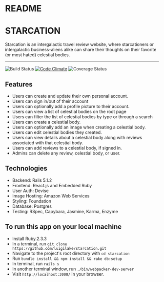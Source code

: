 # README

# STARCATION

Starcation is an intergalactic travel review website, where starcationers or intergalactic business-aliens alike can share their thoughts on their favorite (or most hated) celestial bodies.

---

![Build Status](https://codeship.com/projects/c9cd1530-94c4-0135-ea79-5e19c06be32c/status?branch=master)
[![Code Climate](https://api.codeclimate.com/v1/badges/8a2421d69aa747e023f7/maintainability)](https://codeclimate.com/github/luigilake/starcation/maintainability)
![Coverage Status](https://coveralls.io/repos/luigilake/starcation/badge.png)

## Features

 * Users can create and update their own personal account.
 * Users can sign in/out of their account
 * Users can optionally add a profile picture to their account.
 * Users can view a list of celestial bodies on the root page
 * Users can filter the list of celestial bodies by type or through a search
 * Users can create a celestial body.
 * Users can optionally add an image when creating a celestial body.
 * Users can edit celestial bodies they created.
 * Users can view details about a celestial body along with reviews associated with that celestial body.
 * Users can add reviews to a celestial body, if signed in.
 * Admins can delete any review, celestial body, or user.

## Technologies

 * Backend: Rails 5.1.2
 * Frontend: React.js and Embedded Ruby
 * User Auth: Devise
 * Image Hosting: Amazon Web Services
 * Styling: Foundation
 * Database: Postgres
 * Testing: RSpec, Capybara, Jasmine, Karma, Enzyme

## To run this app on your local machine

 * Install Ruby.2.3.3
 * In a terminal, run `git clone https://github.com/luigilake/starcation.git`
 * Navigate to the project's root directory with `cd starcation`
 * Run `bundle install && npm install && rake db:setup`
 * In terminal, run `rails s`
 * In another terminal window, run `./bin/webpacker-dev-server`
 * Visit `http://localhost:3000/` in your browser.
